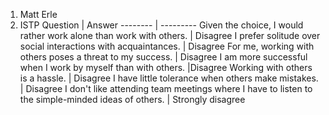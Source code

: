 1. Matt Erle
1. ISTP
Question | Answer
-------- | ---------
Given the choice, I would rather work alone than work with others. | Disagree
I prefer solitude over social interactions with acquaintances. | Disagree
For me, working with others poses a threat to my success.	| Disagree
I am more successful when I work by myself than with others. |Disagree
Working with others is a hassle. | Disagree
I have little tolerance when others make mistakes. | Disagree
I don't like attending team meetings where I have to listen to the simple-minded ideas of others. | Strongly disagree
